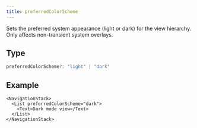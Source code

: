 ```yaml
---
title: preferredColorScheme
---
```

Sets the preferred system appearance (light or dark) for the view hierarchy. Only affects non-transient system overlays.

## Type

```ts
preferredColorScheme?: "light" | "dark"
```

## Example

```tsx
<NavigationStack>
  <List preferredColorScheme="dark">
    <Text>Dark mode view</Text>
  </List>
</NavigationStack>
```
